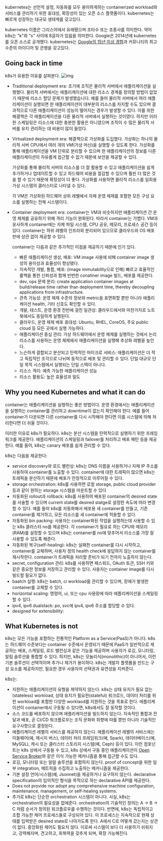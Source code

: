 kubernetes는 선언적 설정, 자동화를 모두 용이하게하는 containerized workload와 서비스를 관리하기 위한 휴대성, 확장성이 있는 오픈 소스 플랫폼이다. kubernetes는 빠르게 성장하는 대규모 생테계를 갖고있다.

kubernetes 이름은 그리스어에서 유래됐으며 조타수 또는 조종사를 의미한다. 약어 k8s는 "k"와 "s" 사이에 8글자가 있음을 의미한다. Google은 2014년에 kubernetes를 오픈 소스로 공개했다. kubernetes는 [Google의 15년 이상 경험](https://kubernetes.io/blog/2015/04/borg-predecessor-to-kubernetes/)과 커뮤니티의 최고 수준의 아이디어 및 관행을 갖고있다.

## Going back in time
k8s가 유용한 이유를 살펴본다.
![img](https://kubernetes.io/images/docs/Container_Evolution.svg)

- Traditional deployment era: 초기에 조직은 물리적 서버에서 애플리케이션을 실행했다. 물리적 서버에서는 애플리케이션에 대한 리소스 경계를 정의할 방법이 없었기 때문에 리소스 할당 문제가 발생했습니다. 예를 들어 물리적 서버에서 여러 애플리케이션이 실행되면 한 애플리케이션이 대부분의 리소스를 차지할 수도 있으며 결과적으로 다른 애플리케이션이 성능이 떨어지는 경우가 발생할 수 있다. 이를 위한 해결책은 각 애플리케이션을 다른 물리적 서버에서 실행하는 것이였다. 하지만 이러한 스케일링은 리소스에 대한 충분한 활용은 아니였으며 조직이 수 많은 물리적 서버를 유지 관리하는 데 비용이 많이 들었다.
- Virtualized deployment era: 해결책으로 가상화를 도입했다. 가상화는 하나의 물리적 서버 CPU에서 여러 개의 VM(가상 머신)을 실행할 수 있도록 한다. 가상화를 통해 애플리케이션을 VM 단위로 분리할 수 있으며 한 애플리케이션의 정보를 다른 애플리케이션이 자유롭게 접근할 수 없기 때문에 보안을 제공할 수 있다.

    가상화를 통해 물리적 서버의 리소스를 더 잘 활용할 수 있고 애플리케이션을 쉽게 추가하거나 업데이트할 수 있고 하드웨어 비용을 절감할 수 있으며 훨씬 더 많은 것을 할 수 있기 때문에 확장성이 더 좋다. 가상화를 사용하면 물리적 리소스를 일회용 가상 시스템의 클러스터로 나타낼 수 있다.

    각 VM은 가상화된 하드웨어 상위 레벨에서 자체 운영 체제를 포함한 모든 구성 요소를 실행하는 전체 시스템이다.
- Container deployment era: container는 VM과 비슷하지만 애플리케이션 간 운영 체제를 공유하기 위해 격리 기능이 완화된다. 따라서 container는 가볍다. VM과 유사하게 container에는 자체 파일 시스템, CPU 공유, 메모리, 프로세스 공간 등이 있다. container는 하위 레벨의 인프라와 분리되어 있으므로 클라우드와 OS 배포판에 상관 없이 제공할 수 있다.
    
    container는 다음과 같은 추가적인 이점을 제공하기 때문에 인기 있다.
    - 빠른 애플리케이션 생성, 배포: VM image 사용에 비해 container image 생성의 용이성과 효율성이 향상됐다.
    - 지속적인 개발, 통합, 배포: (image immutability으로 인해) 빠르고 효율적인 롤백을 통한 신뢰성과 함께 빈번한 conatiner image 빌드, 배포를 제공한다.
    - dev, ops 문제 분리: create application container images at build/release time rather than deployment time, thereby decoupling applications from infrastructure.
    - 관측 가능성: 운영 체제 수준의 정보와 metric을 표면화할 뿐만 아니라 애플리케이션 health, 기타 신호도 확인할 수 있다.
    - 개발, 테스트, 운영 환경 전반에 걸친 일관성: 클라우드에서와 마찬가지로 노트북에서도 동일하게 실행된다.
    - 클라우드, 운영 체제 배포 휴대성: Ubuntu, RHEL, CoreOS, 주요 public cloud 등 모든 곳에서 실행 가능하다.
    - 애플리케이션 중심 관리: 가상 하드웨어에서 운영 체제를 실행하는 것에서 논리 리소스를 사용하는 운영 체제에서 애플리케이션을 실행해 추상화 레벨을 높인다.
    - 느슨하게 결합되고 분산되고 탄력적인 마이크로 서비스: 애플리케이션은 더 작고 독립적인 조각으로 나뉘며 동적으로 배포 및 관리할 수 있다. 단일 대규모 단일 목적 시스템에서 실행되는 단일 스택이 아니다.
    - 리소스 격리: 예측 가능한 애플리케이션 성능
    - 리소스 활용도: 높은 효율성과 밀도

## Why you need Kubernetes and what it can do
container는 애플리케이션을 실행하는 좋은 방법이다. 운영 환경에서는 애플리케이션을 실행하는 container를 관리하고 downtime이 없는지 확인해야 한다. 예를 들어 container가 다운되면 다른 container를 다시 시작해야 한다면 이를 시스템에 의해 처리한다면 더 쉬울 것이다.

이러한 이유로 k8s가 필요하다. k8s는 분산 시스템을 탄력적으로 실행하기 위한 프레임워크를 제공한다. 애플리케이션의 스케일링과 failover를 처리하고 배포 패턴 등을 제공한다. 예를 들어, k8s는 canary 배포를 쉽게 관리할 수 있다.

k8s는 다음을 제공한다:
- service discovery와 로드 밸런싱: k8s는 DNS 이름을 사용하거나 자체 IP 주소를 사용하여 container를 노출할 수 있다. container에 대한 트래픽이 많으면 k8s는 트래픽을 분산하기 때문에 배포가 안정적으로 이루어질 수 있다.
- storage orchestration: k8s를 사용하면 로컬 storage, public cloud provider 등과 같이 원하는 storage 시스템을 마운트할 수 있다
- 자동화된 rollout과 rollback: k8s를 사용하여 배포된 container의 desired state를 서술할 수 있으며 current state를 desired statge로 설정한 속도에 따라 변경할 수 있다. 예를 들어 k8s를 자동화해서 배포용 새 container를 만들고, 기존 container를 제거하고, 모든 리소스를 새 container에 적용할 수 있다.
- 자동화된 bin packing: 사용자는 container화된 작업을 실행하는데 사용할 수 있는 k8s 클러스터 no를 제공한다. 각 container가 필요로 하는 CPU와 메모리(RAM)를 설정할 수 있으며 k8s는 container를 no에 맞추어서 리소스를 가장 잘 사용할 수 있도록 해준다.
- 자동화된 복구(self-healing): k8s는 실패한 container를 다시 시작하고, container를 교체하며, 사용자 정의 health check에 응답하지 않는 container를 재시작한다. container가 트래픽을 처리할 준비가 되기 전까지 노출하지 않는다.
- secret, configuration 관리: k8s를 사용하면 패스워드, OAuth 토큰, SSH 키와 같은 중요한 정보를 저장하고 관리할 수 있다. 사용자는 container image를 다시 빌드할 필요가 없다.
- baatch 실행: k8s는 batch, ci workload를 관리할 수 있으며, 장애가 발생한 container를 교체할 수 있다.
- horizontal scaling: 명령어, ui, 또는 cpu 사용량에 따라 애플리케이션을 스케일링할 수 있다.
- ipv4, ipv6 dualstack: po, svc에 ipv4, ipv6 주소를 할당할 수 있다.
- designed for extensibility:

## What Kubernetes is not
k8s는 모든 기능을 포함하는 전통적인 Platform as a Service(PaaS)가 아니다. k8s는 하드웨어 수준보다는 container 수준에서 운영되기 때문에 PaaS가 일반적으로 제공하는 배포, 스케일링, 로드 밸런싱과 같은 기능을 제공하며 사용자가 로깅, 모니터링, 알림 솔루션을 통합할 수 있다. 하지만, k8s는 모놀리식(monolithic)이 아니어서, 이런 기본 솔루션이 선택적이며 추가나 제거가 용이하다. k8s는 개발자 플랫폼을 만드는 구성 요소를 제공하지만, 필요한 경우 사용자의 선택권과 유연성을 지켜준다.

k8s는:
- 지원하는 애플리케이션의 유형을 제약하지 않는다. k8s는 상태 유지가 필요 없는(stateless) workload, 상태 유지가 필요한(stateful) 워크로드, 데이터 처리를 위한 workload를 포함한 다양한 worklaod를 지원하는 것을 목표로 한다. 애플리케이션이 container에서 구동될 수 있다면, k8s에서도 잘 동작할 것이다.
- 소스 코드를 배포하지 않으며 애플리케이션을 빌드하지 않는다. 지속적인 통합과 전달과 배포, 곧 CI/CD 워크플로우는 조직 문화와 취향에 따를 뿐만 아니라 기술적인 요구사항으로 결정된다.
- 애플리케이션 레벨의 서비스를 제공하지 않는다. 애플리케이션 레벨의 서비스에는 미들웨어(예, 메시지 버스), 데이터 처리 프레임워크(예, Spark), 데이터베이스(예, MySQL), 캐시 또는 클러스터 스토리지 시스템(예, Ceph) 등이 있다. 이런 컴포넌트는 k8s 상에서 구동될 수 있고, k8s 상에서 구동 중인 애플리케이션이 [Open Service Broker](https://www.openservicebrokerapi.org/)와 같은 이식 가능한 메커니즘을 통해 접근할 수도 있다.
- 로깅, 모니터링 또는 알람 솔루션을 포함하지 않는다. proof of concept을 위한 일부 integration, 메트릭을 수집하고 노출하는 메커니즘을 제공한다.
- 기본 설정 언어/시스템(예, Jsonnet)을 제공하거나 요구하지 않는다. declarative specification의 임의적인 형식을 목적으로 하는 declarative API를 제공한다.
- Does not provide nor adopt any comprehensive machine configuration, maintenance, management, or self-healing systems.
- 추가로 k8s는 단순한 orchestration 시스템이 아니다. 사실, k8s는 orchestration의 필요성을 없애준다. orchestration의 기술적인 정의는 A -> B -> C 처럼 순서가 정의된 워크플로우를 수행하는 것이다. 반면에, k8s는 독립적이고 조합 가능한 제어 프로세스들로 구성되어 있다. 이 프로세스는 지속적으로 현재 상태를 입력받은 desired state로 나아가도록 한다. A에서 C로 어떻게 갔는지는 상관이 없다. 중앙화된 제어도 필요치 않다. 이로써 시스템이 보다 더 사용하기 쉬워지고, 강력해지며, 견고하고, 회복력을 갖추게 되며, 확장 가능해진다.
